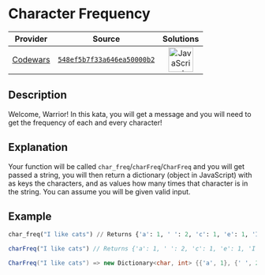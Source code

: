 [_metadata_:generated]: - "true"

# Character Frequency

<!-- INFO TABLE BEGIN -->

| Provider                                        | Source                                                                               | Solutions                                                                                                                                                    |
| :---------------------------------------------: | :----------------------------------------------------------------------------------: | :----------------------------------------------------------------------------------------------------------------------------------------------------------: |
| [Codewars](../../../docs/providers/Codewars.md) | [`548ef5b7f33a646ea50000b2`](https://www.codewars.com/kata/548ef5b7f33a646ea50000b2) | [<img src="https://res.cloudinary.com/rascaltwo/image/upload/v1631924076/javascript_ehszr7.svg" alt="JavaScript" title="JavaScript" width="50" />](solve.js) |

<!-- INFO TABLE END -->

## Description

Welcome, Warrior! In this kata, you will get a message and you will need to get the frequency of each and every character!

## Explanation

Your function will be called `char_freq`/`charFreq`/`CharFreq` and you will get passed a string, you will then return a dictionary (object in JavaScript) with as keys the characters, and as values how many times that character is in the string. You can assume you will be given valid input. 

## Example

```python
char_freq("I like cats") // Returns {'a': 1, ' ': 2, 'c': 1, 'e': 1, 'I': 1, 'k': 1, 'l': 1, 'i': 1, 's': 1, 't': 1}
```
```javascript
charFreq("I like cats") // Returns {'a': 1, ' ': 2, 'c': 1, 'e': 1, 'I': 1, 'k': 1, 'l': 1, 'i': 1, 's': 1, 't': 1}
```
```csharp
CharFreq("I like cats") => new Dictionary<char, int> {{'a', 1}, {' ', 2}, {'c', 1}, {'e', 1}, {'I', 1}, {'k', 1}, {'l', 1}, {'i', 1}, {'s', 1}, {'t', 1}}
```
